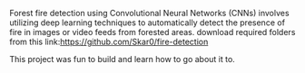 
Forest fire detection using Convolutional Neural Networks (CNNs) involves utilizing deep learning techniques to automatically detect the presence of fire in images or video feeds from forested areas.
download required folders from this link:https://github.com/Skar0/fire-detection

This project was fun to build and learn how to go about it to.
